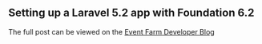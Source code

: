 ## Setting up a Laravel 5.2 app with Foundation 6.2

The full post can be viewed on the [Event Farm Developer Blog](http://blog.eventfarm.com/developers/setting-up-laravel-52-and-foundation-for-sites-61)
